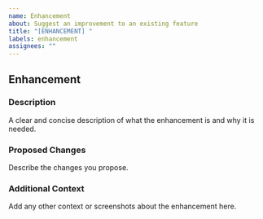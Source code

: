 ```yaml
---
name: Enhancement
about: Suggest an improvement to an existing feature
title: "[ENHANCEMENT] "
labels: enhancement
assignees: ""
---
```


## Enhancement

### Description

A clear and concise description of what the enhancement is and why it is needed.

### Proposed Changes

Describe the changes you propose.

### Additional Context

Add any other context or screenshots about the enhancement here.
